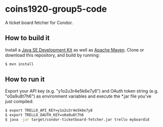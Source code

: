 # coins1920-group5-code
A ticket board fetcher for Condor.

## How to build it
Install a [Java SE Development Kit](https://www.oracle.com/technetwork/java/javase/downloads/index.html) as well
as [Apache Maven](https://maven.apache.org/). Clone or download this repository, and build by running:
```bash
$ mvn install
```

## How to run it
Export your API key (e.g. "y1o2u3r4e5k6e7y8") and OAuth token string (e.g. "o0a9u8t7h6") as environment variables
and execute the *.jar file you've just compiled:
```bash
$ export TRELLO_API_KEY=y1o2u3r4e5k6e7y8
$ export TRELLO_OAUTH_KEY=o0a9u8t7h6
$ java -jar target/condor-ticketboard-fetcher.jar trello myboardid
```
